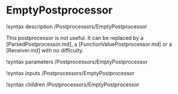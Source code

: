 # EmptyPostprocessor

!syntax description /Postprocessors/EmptyPostprocessor

This postprocessor is not useful. It can be replaced by a [ParsedPostprocessor.md], a [FunctionValuePostprocessor.md] or a [Receiver.md] with no difficulty.

!syntax parameters /Postprocessors/EmptyPostprocessor

!syntax inputs /Postprocessors/EmptyPostprocessor

!syntax children /Postprocessors/EmptyPostprocessor
